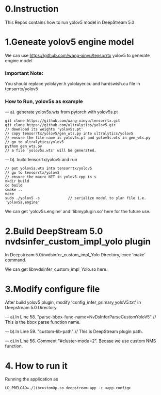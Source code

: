 # 0.Instruction
This Repos contains how to run yolov5 model in DeepStream 5.0

# 1.Geneate yolov5 engine model 
We can use https://github.com/wang-xinyu/tensorrtx yolov5 to generate engine model

### Important Note:
   You should replace yololayer.h yololayer.cu and hardswish.cu file in tensorrtx/yolov5

### How to Run, yolov5s as example
-- a). generate yolov5s.wts from pytorch with yolov5s.pt
```
git clone https://github.com/wang-xinyu/tensorrtx.git
git clone https://github.com/ultralytics/yolov5.git
// download its weights 'yolov5s.pt'
// copy tensorrtx/yolov5/gen_wts.py into ultralytics/yolov5
// ensure the file name is yolov5s.pt and yolov5s.wts in gen_wts.py
// go to ultralytics/yolov5
python gen_wts.py
// a file 'yolov5s.wts' will be generated.
```
-- b). build tensorrtx/yolov5 and run
```
// put yolov5s.wts into tensorrtx/yolov5
// go to tensorrtx/yolov5
// ensure the macro NET in yolov5.cpp is s
mkdir build
cd build
cmake ..
make
sudo ./yolov5 -s             // serialize model to plan file i.e. 'yolov5s.engine'
```
We can get 'yolov5s.engine' and 'libmyplugin.so' here for the future use.

# 2.Build DeepStream 5.0 nvdsinfer_custom_impl_yolo plugin
In Deepstream 5.0/nvdsinfer_custom_impl_Yolo Directory, exec 'make' command.

We can get libnvdsinfer_custom_impl_Yolo.so here.


# 3.Modify configure file
After build yolov5 plugin, modify 'config_infer_primary_yoloV5.txt' in Deepstream 5.0 Directory.

-- a).In Line 58. "parse-bbox-func-name=NvDsInferParseCustomYoloV5"   // This is the bbox parse function name.

-- b).In Line 59. "custom-lib-path"   // This is DeepStream plugin path.

-- c).In Line 56. Comment "#cluster-mode=2". Becase we use custom NMS function.

# 4. How to run it

Running the application as
```
LD_PRELOAD=./libcustomOp.so deepstream-app -c <app-config>
```
